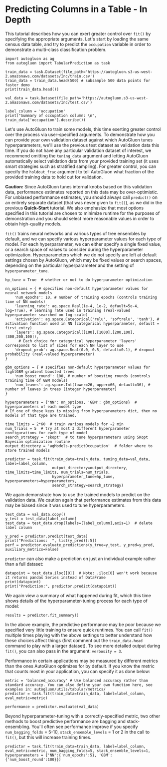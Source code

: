 # Predicting Columns in a Table - In Depth

This tutorial describes how you can exert greater control over `fit()` by specifying the appropriate arguments. 
Let's start by loading the same census data table, and try to predict the `occupation` variable in order to demonstrate a multi-class classification problem.

```{.python .input}
import autogluon as ag
from autogluon import TabularPrediction as task

train_data = task.Dataset(file_path='https://autogluon.s3-us-west-2.amazonaws.com/datasets/Inc/train.csv')
train_data = train_data.head(500) # subsample 500 data points for faster demo
print(train_data.head())

val_data = task.Dataset(file_path='https://autogluon.s3-us-west-2.amazonaws.com/datasets/Inc/test.csv')

label_column = 'occupation'
print("Summary of occupation column: \n", train_data['occupation'].describe())
```

Let's use AutoGluon to train some models, this time exerting greater control over the process via user-specified arguments. To demonstrate how you can provide your own validation dataset against which AutoGluon tunes hyperparameters, we'll use the previous test dataset as validation data this time. If you do not have any particular validation dataset of interest, we recommend omitting the `tuning_data` argument and letting AutoGluon automatically select validation data from your provided training set (it uses smart strategies such as stratified sampling).  For greater control, you can specify the `holdout_frac` argument to tell AutoGluon what fraction of the provided training data to hold out for validation. 

**Caution:** Since AutoGluon tunes internal knobs based on this validation data, performance estimates reported on this data may be over-optimistic. For unbiased performance estimates, you should always call `predict()` on an entirely separate dataset (that was never given to `fit()`), as we did in the previous **Quick-Start** tutorial. We also emphasize that most options specified in this tutorial are chosen to minimize runtime for the purposes of demonstration and you should select more reasonable values in order to obtain high-quality models.
 
`fit()` trains neural networks and various types of tree ensembles by default, and we can specify various hyperparameter values for each type of model. For each hyperparameter, we can either specify a single fixed value, or a search space of values to consider during the hyperparameter optimization. Hyperparameters which we do not specify are left at default settings chosen by AutoGluon, which may be fixed values or search spaces, depending on the particular hyperparameter and the setting of `hyperparameter_tune`.

```{.python .input}
hp_tune = True  # whether or not to do hyperparameter optimization

nn_options = { # specifies non-default hyperparameter values for neural network models
    'num_epochs': 10, # number of training epochs (controls training time of NN models)
    'learning_rate': ag.space.Real(1e-4, 1e-2, default=5e-4, log=True), # learning rate used in training (real-valued hyperparameter searched on log-scale)
    'activation': ag.space.Categorical('relu', 'softrelu', 'tanh'), # activation function used in NN (categorical hyperparameter, default = first entry)
    'layers': ag.space.Categorical([100],[1000],[200,100],[300,200,100]), 
      # Each choice for categorical hyperparameter 'layers' corresponds to list of sizes for each NN layer to use
    'dropout_prob': ag.space.Real(0.0, 0.5, default=0.1), # dropout probability (real-valued hyperparameter)
}

gbm_options = { # specifies non-default hyperparameter values for lightGBM gradient boosted trees
    'num_boost_round': 100, # number of boosting rounds (controls training time of GBM models)
    'num_leaves': ag.space.Int(lower=26, upper=66, default=36), # number of leaves in trees (integer hyperparameter)
}

hyperparameters = {'NN': nn_options, 'GBM': gbm_options}  # hyperparameters of each model type
# If one of these keys is missing from hyperparameters dict, then no models of that type are trained.

time_limits = 2*60  # train various models for ~2 min
num_trials = 5  # try at most 3 different hyperparameter configurations for each type of model
search_strategy = 'skopt'  # to tune hyperparameters using SKopt Bayesian optimization routine
output_directory = 'agModels-predictOccupation'  # folder where to store trained models

predictor = task.fit(train_data=train_data, tuning_data=val_data, label=label_column,
                     output_directory=output_directory, time_limits=time_limits, num_trials=num_trials, 
                     hyperparameter_tune=hp_tune, hyperparameters=hyperparameters, 
                     search_strategy=search_strategy)
```

We again demonstrate how to use the trained models to predict on the validation data. We caution again that performance estimates from this data may be biased since it was used to tune hyperparameters.

```{.python .input}
test_data = val_data.copy()
y_test = test_data[label_column]
test_data = test_data.drop(labels=[label_column],axis=1)  # delete label column

y_pred = predictor.predict(test_data)
print("Predictions:  ", list(y_pred)[:5])
perf = predictor.evaluate_predictions(y_true=y_test, y_pred=y_pred, auxiliary_metrics=False)
```

`predictor` can also make a prediction on just an individual example rather than a full dataset:

```{.python .input}
datapoint = test_data.iloc[[0]]  # Note: .iloc[0] won't work because it returns pandas Series instead of DataFrame
print(datapoint)
print("Prediction:", predictor.predict(datapoint))
```

We again view a summary of what happened during fit, which this time shows details of the hyperparameter-tuning process for each type of model:

```{.python .input}
results = predictor.fit_summary()
```

In the above example, the predictive performance may be poor because we specified very little training to ensure quick runtimes.  You can call `fit()` multiple times playing with the above settings to better understand how these choices affect things (first comment out the `train_data.head` command to play with a larger dataset). To see more detailed output during `fit()`, you can also pass in the argument: `verbosity = 3`.


Performance in certain applications may be measured by different metrics than the ones AutoGluon optimizes for by default. If you know the metric that counts most in your application, you can specify it as done below:

```{.python .input}
metric = 'balanced_accuracy' # Use balanced accuracy rather than standard accuracy. You can also define your own function here, see examples in: autogluon/utils/tabular/metrics/
predictor = task.fit(train_data=train_data, label=label_column, eval_metric=metric)

performance = predictor.evaluate(val_data)
```

Beyond hyperparameter-tuning with a correctly-specified metric, two other methods to boost predictive performance are bagging and stack-ensembling.  You'll often see performance improve if you specify `num_bagging_folds` = 5-10, `stack_ensemble_levels` = 1 or 2 in the call to `fit()`, but this will increase training times.

```
predictor = task.fit(train_data=train_data, label=label_column, eval_metric=metric, num_bagging_folds=5, stack_ensemble_levels=1, hyperparameters = {'NN':{'num_epochs':5}, 'GBM':{'num_boost_round':100}})
```
